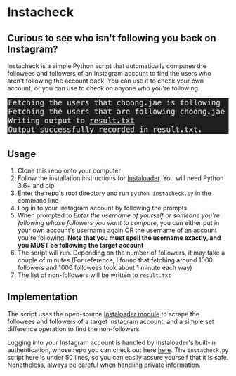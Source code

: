 # Instacheck

## Curious to see who isn't following you back on Instagram?

Instacheck is a simple Python script that automatically compares the followees and followers of an Instagram account to find the users who aren't following the account back. You can use it to check your own account, or you can use to check on anyone who you're following.

![Sample output of the script](sample.png)

## Usage

1. Clone this repo onto your computer
2. Follow the installation instructions for [Instaloader](https://instaloader.github.io/installation.html). You will need Python 3.6+ and pip
3. Enter the repo's root directory and run `python instacheck.py` in the command line
4. Log in to your Instagram account by following the prompts
5. When prompted to _Enter the username of yourself or someone you're following whose followers you want to compare_, you can either put in your own account's username again OR the username of an account you're following. **Note that you must spell the username exactly, and you MUST be following the target account**
6. The script will run. Depending on the number of followers, it may take a couple of minutes (For reference, I found that fetching around 1000 followers and 1000 followees took about 1 minute each way)
7. The list of non-followers will be written to `result.txt`

## Implementation

The script uses the open-source [Instaloader module](https://instalodaer.github.io) to scrape the followees and followers of a target Instagram account, and a simple set difference operation to find the non-followers.

Logging into your Instagram account is handled by Instaloader's built-in authentication, whose repo you can check out here [here](https://github.com/instaloader/instaloader). The `instacheck.py` script here is under 50 lines, so you can easily assure yourself that it is safe. Nonetheless, always be careful when handling private information.
